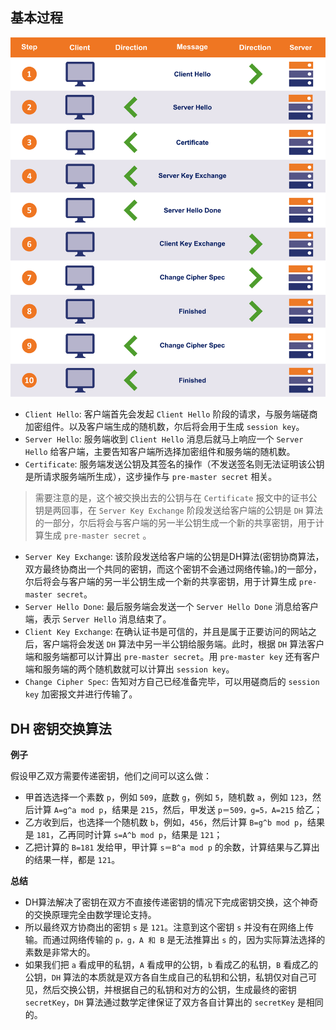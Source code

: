 ## 基本过程
![ssl-handshake-steps](https://github.com/com-wushuang/goBasic/blob/main/image/ssl-handshake-steps.png)
- `Client Hello`: 客户端首先会发起 `Client Hello` 阶段的请求，与服务端磋商加密组件。以及客户端生成的随机数，尔后将会用于生成 `session key`。
- `Server Hello`: 服务端收到 `Client Hello` 消息后就马上响应一个 `Server Hello` 给客户端，主要告知客户端所选择加密组件和服务端的随机数。
- `Certificate`: 服务端发送公钥及其签名的操作（不发送签名则无法证明该公钥是所请求服务端所生成），这步操作与 `pre-master secret` 相关。
> 需要注意的是，这个被交换出去的公钥与在 `Certificate` 报文中的证书公钥是两回事，在 `Server Key Exchange` 阶段发送给客户端的公钥是 `DH` 算法的一部分，尔后将会与客户端的另一半公钥生成一个新的共享密钥，用于计算生成 `pre-master secret` 。
- `Server Key Exchange`: 该阶段发送给客户端的公钥是DH算法(密钥协商算法，双方最终协商出一个共同的密钥，而这个密钥不会通过网络传输。)的一部分，尔后将会与客户端的另一半公钥生成一个新的共享密钥，用于计算生成 `pre-master secret`。
- `Server Hello Done`: 最后服务端会发送一个 `Server Hello Done` 消息给客户端，表示 `Server Hello` 消息结束了。
- `Client Key Exchange`: 在确认证书是可信的，并且是属于正要访问的网站之后，客户端将会发送 `DH` 算法中另一半公钥给服务端。此时，根据 `DH` 算法客户端和服务端都可以计算出 `pre-master secret`。用 `pre-master key` 还有客户端和服务端的两个随机数就可以计算出 `session key`。
- `Change Cipher Spec`: 告知对方自己已经准备完毕，可以用磋商后的 `session key` 加密报文并进行传输了。

## DH 密钥交换算法
**例子**

假设甲乙双方需要传递密钥，他们之间可以这么做：
- 甲首选选择一个素数 `p`，例如 `509`，底数 `g`，例如 `5`，随机数 `a`，例如 `123`，然后计算 `A=g^a mod p`，结果是 `215`，然后，甲发送 `p＝509，g=5，A=215` 给乙；
- 乙方收到后，也选择一个随机数 `b`，例如，`456`，然后计算 `B=g^b mod p`，结果是 `181`，乙再同时计算 `s=A^b mod p`，结果是 `121`；
- 乙把计算的 `B=181` 发给甲，甲计算 `s＝B^a mod p` 的余数，计算结果与乙算出的结果一样，都是 `121`。

**总结**
- DH算法解决了密钥在双方不直接传递密钥的情况下完成密钥交换，这个神奇的交换原理完全由数学理论支持。
- 所以最终双方协商出的密钥 `s` 是 `121`。注意到这个密钥 `s` 并没有在网络上传输。而通过网络传输的 `p，g，A 和 B` 是无法推算出 `s` 的，因为实际算法选择的素数是非常大的。
- 如果我们把 `a` 看成甲的私钥，`A` 看成甲的公钥，`b` 看成乙的私钥，`B` 看成乙的公钥，`DH` 算法的本质就是双方各自生成自己的私钥和公钥，私钥仅对自己可见，然后交换公钥，并根据自己的私钥和对方的公钥，生成最终的密钥 `secretKey`，`DH` 算法通过数学定律保证了双方各自计算出的 `secretKey` 是相同的。

